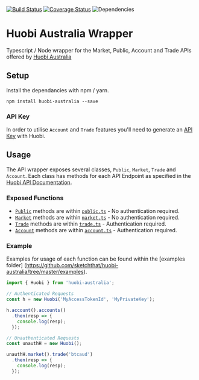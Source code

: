 [![Build Status](https://travis-ci.org/sketchthat/huobi-australia.svg?branch=master)](https://travis-ci.org/sketchthat/huobi-australia) [![Coverage Status](https://coveralls.io/repos/github/sketchthat/huobi-australia/badge.svg?branch=master)](https://coveralls.io/github/sketchthat/huobi-australia?branch=master)
![Dependencies](https://david-dm.org/sketchthat/huobi-australia.svg)

# Huobi Australia Wrapper

Typescript / Node wrapper for the Market, Public, Account and Trade APIs offered by [Huobi Australia](https://huobi.com.au)

## Setup

Install the dependancies with npm / yarn.

```
npm install huobi-australia --save
```

### API Key

In order to utilise `Account` and `Trade` features you'll need to generate an [API Key](https://www.huobi.com.au/user/api) with Huobi.

## Usage

The API wrapper exposes several classes, `Public`, `Market`, `Trade` and `Account`. Each class has methods for each API Endpoint as specified in the [Huobi API Documentation](https://huobiaustralia.readme.io/docs/rest-api-reference).

### Exposed Functions

- [`Public`](https://github.com/sketchthat/huobi-australia/wiki/Public-Functions) methods are within [`public.ts`](https://github.com/sketchthat/huobi-australia/blob/master/src/public.ts) - No authentication required.
- [`Market`](https://github.com/sketchthat/huobi-australia/wiki/Market-Functions) methods are within [`market.ts`](https://github.com/sketchthat/huobi-australia/blob/master/src/market.ts) - No authentication required.
- [`Trade`](https://github.com/sketchthat/huobi-australia/wiki/Trade-Functions) methods are within [`trade.ts`](https://github.com/sketchthat/huobi-australia/blob/master/src/trade.ts) - Authentication required.
- [`Account`](https://github.com/sketchthat/huobi-australia/wiki/Account-Functions) methods are within [`account.ts`](https://github.com/sketchthat/huobi-australia/blob/master/src/account.ts) - Authentication required.

### Example

Examples for usage of each function can be found within the [examples folder]
(https://github.com/sketchthat/huobi-australia/tree/master/examples).

```typescript
import { Huobi } from 'huobi-australia';

// Authenticated Requests
const h = new Huobi('MyAccessTokenId', 'MyPrivateKey');

h.account().accounts()
  .then(resp => {
    console.log(resp);
  });

// Unauthenticated Requests
const unauthH = new Huobi();

unauthH.market().trade('btcaud')
  .then(resp => {
    console.log(resp);
  });
```


